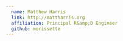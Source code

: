 ```yaml
---
  name: Matthew Harris
  link: http://mattharris.org
  affiliation: Principal R&amp;D Engineer
  github: morissette
---
```

